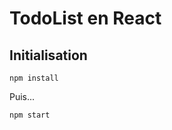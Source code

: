 TodoList en React
=================

Initialisation
--------

```
npm install
```

Puis...

````
npm start
````